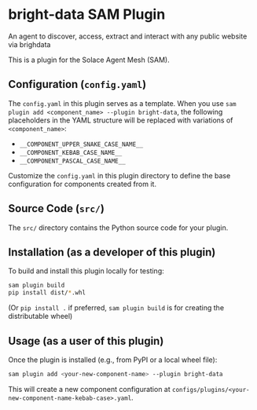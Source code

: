# bright-data SAM Plugin

An agent to discover, access, extract and interact with any public website via brighdata

This is a plugin for the Solace Agent Mesh (SAM).

## Configuration (`config.yaml`)

The `config.yaml` in this plugin serves as a template. When you use `sam plugin add <component_name> --plugin bright-data`, the following placeholders in the YAML structure will be replaced with variations of `<component_name>`:
- `__COMPONENT_UPPER_SNAKE_CASE_NAME__`
- `__COMPONENT_KEBAB_CASE_NAME__`
- `__COMPONENT_PASCAL_CASE_NAME__`

Customize the `config.yaml` in this plugin directory to define the base configuration for components created from it.

## Source Code (`src/`)
The `src/` directory contains the Python source code for your plugin.

## Installation (as a developer of this plugin)

To build and install this plugin locally for testing:
```bash
sam plugin build
pip install dist/*.whl 
```
(Or `pip install .` if preferred, `sam plugin build` is for creating the distributable wheel)

## Usage (as a user of this plugin)

Once the plugin is installed (e.g., from PyPI or a local wheel file):
```bash
sam plugin add <your-new-component-name> --plugin bright-data
```
This will create a new component configuration at `configs/plugins/<your-new-component-name-kebab-case>.yaml`.